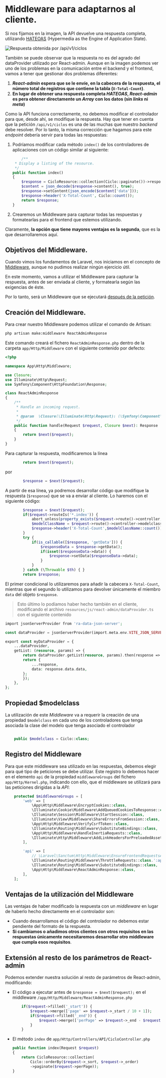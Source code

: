 # Middleware para adaptarnos al cliente.

Si nos fijamos en la imagen, la API devuelve una respuesta completa, utilizando [HATEOAS](https://es.wikipedia.org/wiki/HATEOAS) (Hypermedia as the Engine of Application State).

![Respuesta obtenida por /api/v1/ciclos](../0613_Servidor/images/x_total_count_error.png)

También se puede observar que la respuesta no es del agrado del dataProvider utilizado por React-admin. Aunque en la imagen podemos ver uno de los problemas en la comunicación entre el backend y el frontend, vamos a tener que gestionar dos problemas diferentes:

1. **_React-admin_ espera que se le envíe, en la cabecera de la respuesta, el número total de registros que contiene la tabla (`X-Total-Count`)**.
2. **En lugar de obtener una respuesta completa _HATEOAS_, _React-admin_ es pera obtener directamente un _Array_ con los datos (sin _links_ ni _meta_)**

Como la API funciona correctamente, no debemos modificar el controlador para que, desde ahí, se modifique la respuesta. Hay que tener en cuenta que la petición `/api/v1/ciclos` es una de las muchas que nuestro _backend_ debe resolver. Por lo tanto, la misma corrección que hagamos para este _endpoint_ debería servir para todas las respuestas:

1. Podríamos modificar cada método `index()` de los controladores de aplicaciones con un código similar al siguiente:
    ```php
        /**
     * Display a listing of the resource.
     */
    public function index()
    {
        $response = CicloResource::collection(Ciclo::paginate())->response();
        $content = json_decode($response->content(), true);
        $response->setContent(json_encode($content['data']));
        $response->header('X-Total-Count', Ciclo::count());
        return $response;
    }
    ```
2. Crearemos un Middleware para capturar todas las respuestas y formatearlas para el frontend que estemos utilizando.

Claramente, **la opción que tiene mayores ventajas es la segunda**, que es la que desarrollaremos aquí.

## Objetivos del Middleware.

Cuando vimos los fundamentos de Laravel, nos iniciamos en el concepto de [Middleware](./032_middlewares.md), aunque no pudimos realizar ningún ejercicio útil.

En este momento, vamos a utilizar el Middleware para capturar la respuesta, antes de ser enviada al cliente, y formatearla según las exigencias de éste.

Por lo tanto, será un Middleware que se ejecutará [después de la petición](./032_middlewares.md#middleware-antes-o-después-de-la-petición).

## Creación del Middleware.

Para crear nuestro Middleware podemos utilizar el comando de Artisan:

```bash
php artisan make:middleware ReactAdminResponse
```

Este comando creará el fichero `ReactAdminResponse.php` dentro de la carpeta `app/Http/Middleware` con el siguiente contenido por defecto:

```php
<?php

namespace App\Http\Middleware;

use Closure;
use Illuminate\Http\Request;
use Symfony\Component\HttpFoundation\Response;

class ReactAdminResponse
{
    /**
     * Handle an incoming request.
     *
     * @param  \Closure(\Illuminate\Http\Request): (\Symfony\Component\HttpFoundation\Response)  $next
     */
    public function handle(Request $request, Closure $next): Response
    {
        return $next($request);
    }
}

```

Para capturar la respuesta, modificaremos la línea

```php
        return $next($request);
```

por

```php
        $response = $next($request);
```

A partir de esa línea, ya podremos desarrollar código que modifique la respuesta (`$response`) que se va a enviar al cliente. Lo haremos con el siguiente código:

```php
        $response = $next($request);
        if($request->routeIs('*.index')) {
            abort_unless(property_exists($request->route()->controller, 'modelclass'), 500, "It must exists a modelclass property in the controller.");
            $modelClassName = $request->route()->controller->modelclass;
            $response->header('X-Total-Count',$modelClassName::count());
        }
        try {
            if(is_callable([$response, 'getData'])) {
                $responseData = $response->getData();
                if(isset($responseData->data)) {
                    $response->setData($responseData->data);
                }
            }
        } catch (\Throwable $th) { }
        return $response;
```

El primer condicional lo utilizaremos para añadir la cabecera `X-Total-Count`, mientras que el segundo lo utilizamos para devolver únicamente el miembro `data` del objeto `$response`.

> Esto último lo podíamos haber hecho también en el cliente, modificando el archivo `resources/js/react-admin/dataProvider.ts` con el siguiente contenido

```php
import jsonServerProvider from 'ra-data-json-server';

const dataProvider = jsonServerProvider(import.meta.env.VITE_JSON_SERVER_URL);

export const myDataProvider = {
    ...dataProvider,
    getList: (resource, params) => {
        return dataProvider.getList(resource, params).then(response => {
        return {
            ...response,
            data: response.data.data,
        };
        });
    },
};
```

## Propiedad $modelclass

La utilización de este _Middleware_ va a requerir la creación de una propiedad `$modelclass` en cada uno de los controladores que tenga asociada la clase del modelo que tenga asociado el controlador

```php

    public $modelclass = Ciclo::class;
```

## Registro del Middleware

Para que este middleware sea utilizado en las respuestas, debemos elegir para qué tipo de peticiones se debe utilizar. Este registro lo debemos hacer en el elemento `api` de la propiedad `middlewareGroups` del fichero `app/Http/Kernel.php`, indicando con ello, que el middleware se utilizará para las peticiones dirigidas a la _API_:

```php
    protected $middlewareGroups = [
        'web' => [
            \App\Http\Middleware\EncryptCookies::class,
            \Illuminate\Cookie\Middleware\AddQueuedCookiesToResponse::class,
            \Illuminate\Session\Middleware\StartSession::class,
            \Illuminate\View\Middleware\ShareErrorsFromSession::class,
            \App\Http\Middleware\VerifyCsrfToken::class,
            \Illuminate\Routing\Middleware\SubstituteBindings::class,
            \App\Http\Middleware\HandleInertiaRequests::class,
            \Illuminate\Http\Middleware\AddLinkHeadersForPreloadedAssets::class,
        ],

        'api' => [
            // \Laravel\Sanctum\Http\Middleware\EnsureFrontendRequestsAreStateful::class,
            \Illuminate\Routing\Middleware\ThrottleRequests::class.':api',
            \Illuminate\Routing\Middleware\SubstituteBindings::class,
            \App\Http\Middleware\ReactAdminResponse::class,
        ],
    ];
```

## Ventajas de la utilización del Middleware

Las ventajas de haber modificado la respuesta con un _middleware_ en lugar de haberlo hecho directamente en el controlador son:

- Cuando desarrollamos el código del controlador no debemos estar pendiente del formato de la respuesta.
- **Si cambiamos o añadimos otros clientes con otros requisitos en las respuestas únicamente necesitaremos desarrollar otro middleware que cumpla esos requisitos**.

## Extensión al resto de los parámetros de React-admin

Podemos extender nuestra solución al resto de parámetros de React-admin, modificando:

- El código a ejecutar antes de `$response = $next($request);` en el middleware `/app/Http/Middleware/ReactAdminResponse.php`
    ```php
        if($request->filled('_start')) {
            $request->merge(['page' => $request->_start / 10 + 1]);
            if($request->filled('_end')) {
                $request->merge(['perPage' => $request->_end - $request->_start]);
            }
        }
    ```
- El método `index` de `app/Http/Controllers/API/CicloController.php`
    ```php
    public function index(Request $request)
    {
        return CicloResource::collection(
            Ciclo::orderBy($request->_sort, $request->_order)
            ->paginate($request->perPage));
    }
    ```
